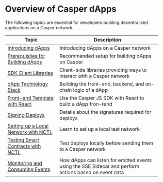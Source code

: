 # Overview of Casper dApps

The following topics are essential for developers building decentralized applications on a Casper network.

| Topic                    | Description                         |
| ------------------------ | ----------------------------------- |
| [Introducing dApps](./dapp.md) | Introducing dApps on a Casper network  |
| [Prerequisites for Building dApps](./prerequisites.md) | Recommended setup for building dApps on Casper |
| [SDK Client Libraries](./sdk/index.md) | Client-side libraries providing ways to interact with a Casper network |
| [dApp Technology Stack](./technology-stack.md) | Building the front-end, backend, and on-chain logic of a dApp |
| [Front-end Template with React](./template-frontend.md)| Use the Casper JS SDK with React to build a dApp fron-tend|
| [Signing Deploys](./signing-a-deploy.md) | Details about the signatures required for deploys  |
| [Setting up a Local Network with NCTL](./setup-nctl.md) | Learn to set up a local test network |
| [Testing Smart Contracts with NCTL](./nctl-test.md) | Test deploys locally before sending them to a Casper network |
| [Monitoring and Consuming Events](./monitor-and-consume-events.md) | How dApps can listen for emitted events using the SSE Sidecar and perform actions based on event data |

